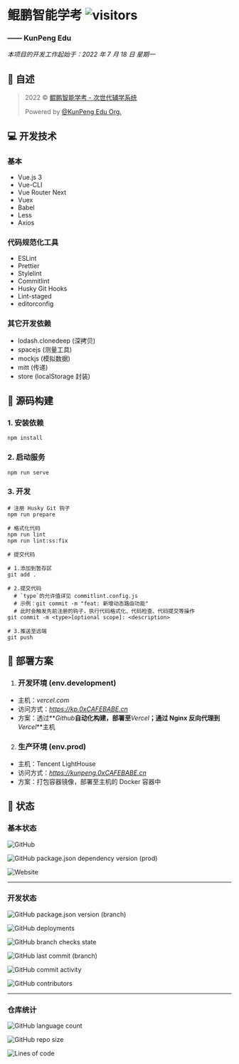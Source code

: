# 鲲鹏智能学考 ![visitors](https://visitor-badge.glitch.me/badge?page_id=Kwanhooo.kunpeng-edu-frontend)

### —— KunPeng Edu

_本项目的开发工作起始于：2022 年 7 月 18 日 星期一_

## 📔 自述

> 2022 © [鲲鹏智能学考 - 次世代辅学系统](https://kp.0xCAFEBABE.cn)
>
> Powered by [@KunPeng Edu Org.](https://gitee.com/hixs/kunpeng_front)

## 💻 开发技术

### 基本

- Vue.js 3
- Vue-CLI
- Vue Router Next
- Vuex
- Babel
- Less
- Axios

### 代码规范化工具

- ESLint
- Prettier
- Stylelint
- Commitlint
- Husky Git Hooks
- Lint-staged
- editorconfig

### 其它开发依赖

- lodash.clonedeep (深拷贝)
- spacejs (测量工具)
- mockjs (模拟数据)
- mitt (传递)
- store (localStorage 封装)

## 🦾 源码构建

### 1. 安装依赖

```npm
npm install
```

### 2. 启动服务

```npm
npm run serve
```

### 3. 开发

```npm
# 注册 Husky Git 钩子
npm run prepare
```

```npm
# 格式化代码
npm run lint
npm run lint:ss:fix
```

```shell
# 提交代码

# 1.添加到暂存区
git add .

# 2.提交代码
  # `type`的允许值详见 commitlint.config.js
  # 示例：git commit -m "feat: 新增动态路由功能"
  # 此时会触发先前注册的钩子，执行代码格式化、代码检查、代码提交等操作
git commit -m <type>[optional scope]: <description>

# 3.推送至远端
git push
```

## 🔨 部署方案

1. ### 开发环境 (env.development)

- 主机：_vercel.com_
- 访问方式：*https://kp.0xCAFEBABE.cn*
- 方案：透过**_Github_**自动化构建，部署至**_Vercel_**；通过 Nginx 反向代理到**_Vercel_**主机

2. ### 生产环境 (env.prod)

- 主机：Tencent LightHouse
- 访问方式：*https://kunpeng.0xCAFEBABE.cn*
- 方案：打包容器镜像，部署至主机的 Docker 容器中

## 🏃 状态

### 基本状态

![GitHub](https://img.shields.io/github/license/Kwanhooo/kunpeng-edu-frontend?style=for-the-badge)

![GitHub package.json dependency version (prod)](https://img.shields.io/github/package-json/dependency-version/Kwanhooo/kunpeng-edu-frontend/vue?style=for-the-badge)

![Website](https://img.shields.io/website?label=prod-services&style=for-the-badge&url=http%3A%2F%2Fkp.0xcafebabe.cn%2F)

---

### 开发状态

![GitHub package.json version (branch)](https://img.shields.io/github/package-json/v/Kwanhooo/kunpeng-edu-frontend/master?style=for-the-badge)

![GitHub deployments](https://img.shields.io/github/deployments/Kwanhooo/kunpeng-edu-frontend/Production?label=Dev-Env%20deploy&style=for-the-badge)

![GitHub branch checks state](https://img.shields.io/github/checks-status/Kwanhooo/kunpeng-edu-frontend/master?label=master%20%E5%88%86%E6%94%AF%E6%A3%80%E6%9F%A5&style=for-the-badge)

![GitHub last commit (branch)](https://img.shields.io/github/last-commit/Kwanhooo/kunpeng-edu-frontend/master?style=for-the-badge)

![GitHub commit activity](https://img.shields.io/github/commit-activity/w/Kwanhooo/kunpeng-edu-frontend?style=for-the-badge)

![GitHub contributors](https://img.shields.io/github/contributors/Kwanhooo/kunpeng-edu-frontend?style=for-the-badge)

---

### 仓库统计

![GitHub language count](https://img.shields.io/github/languages/count/Kwanhooo/kunpeng-edu-frontend?style=for-the-badge)

![GitHub repo size](https://img.shields.io/github/repo-size/Kwanhooo/kunpeng-edu-frontend?style=for-the-badge)

![Lines of code](https://img.shields.io/tokei/lines/github/Kwanhooo/kunpeng-edu-frontend?style=for-the-badge)
